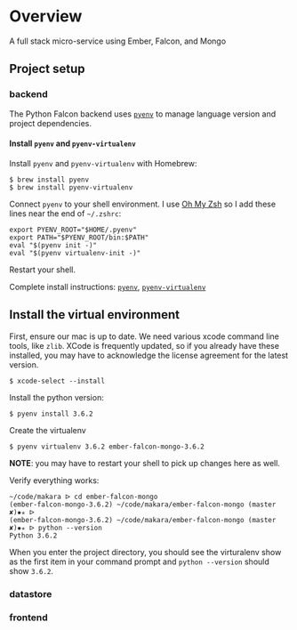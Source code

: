 # Overview

A full stack micro-service using Ember, Falcon, and Mongo

## Project setup

### backend

The Python Falcon backend uses [`pyenv`](https://github.com/pyenv/pyenv) to manage language version and project dependencies.

#### Install `pyenv` and `pyenv-virtualenv`

Install `pyenv` and `pyenv-virtualenv` with Homebrew:

```
$ brew install pyenv
$ brew install pyenv-virtualenv
```

Connect `pyenv` to your shell environment. I use [Oh My Zsh](https://github.com/robbyrussell/oh-my-zsh) so I add these lines near the end of `~/.zshrc`:

```
export PYENV_ROOT="$HOME/.pyenv"
export PATH="$PYENV_ROOT/bin:$PATH"
eval "$(pyenv init -)"
eval "$(pyenv virtualenv-init -)"
```

Restart your shell.

Complete install instructions: [`pyenv`](https://github.com/pyenv/pyenv#installation), [`pyenv-virtualenv`](https://github.com/pyenv/pyenv-virtualenv#installation)

## Install the virtual environment

First, ensure our mac is up to date. We need various xcode command line tools, like `zlib`. XCode is frequently updated, so if you already have these installed, you may have to acknowledge the license agreement for the latest version.

```
$ xcode-select --install
```

Install the python version:

```
$ pyenv install 3.6.2
```

Create the virtualenv

```
$ pyenv virtualenv 3.6.2 ember-falcon-mongo-3.6.2
```

**NOTE**: you may have to restart your shell to pick up changes here as well.

Verify everything works:

```
~/code/makara ᐅ cd ember-falcon-mongo
(ember-falcon-mongo-3.6.2) ~/code/makara/ember-falcon-mongo (master ✘)✹✭ ᐅ
(ember-falcon-mongo-3.6.2) ~/code/makara/ember-falcon-mongo (master ✘)✹✭ ᐅ python --version
Python 3.6.2
```

When you enter the project directory, you should see the virturalenv show as the first item in your command prompt and `python --version` should show `3.6.2`.


### datastore

### frontend
